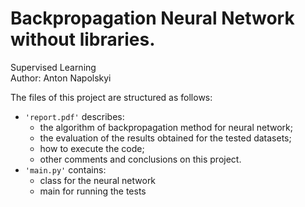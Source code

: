 # Backpropagation Neural Network without libraries.

Supervised Learning
</br>Author: Anton Napolskyi

The files of this project are structured as follows:
- <code>'report.pdf'</code> describes:
	- the algorithm of backpropagation method for neural network;
	- the evaluation of the results obtained for the tested datasets;
	- how to execute the code;
	- other comments and conclusions on this project.
- <code>'main.py'</code> contains:
	- class for the neural network
	- main for running the tests

